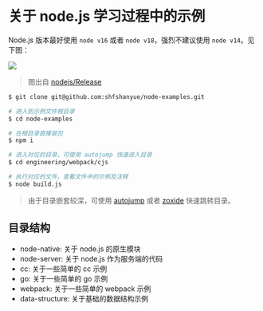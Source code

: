 # 关于 node.js 学习过程中的示例

Node.js 版本最好使用 `node v16` 或者 `node v18`，强烈不建议使用 `node v14`。见下图：

![](https://static.shanyue.tech/images/22-11-21/clipboard-1579.81c9b0.webp)

> 图出自 [nodejs/Release](https://github.com/nodejs/Release)

``` bash
$ git clone git@github.com:shfshanyue/node-examples.git

# 进入到示例文件根目录
$ cd node-examples

# 在根目录直接装包
$ npm i

# 进入对应的目录，可使用 autojump 快速进入目录
$ cd engineering/webpack/cjs

# 执行对应的文件，查看文件中的示例及注释
$ node build.js
```

> 由于目录嵌套较深，可使用 [autojump](https://github.com/wting/autojump) 或者 [zoxide](https://github.com/ajeetdsouza/zoxide/) 快速跳转目录。

## 目录结构

+ node-native: 关于 node.js 的原生模块
+ node-server: 关于 node.js 作为服务端的代码
+ cc: 关于一些简单的 cc 示例
+ go: 关于一些简单的 go 示例
+ webpack: 关于一些简单的 webpack 示例
+ data-structure: 关于基础的数据结构示例
